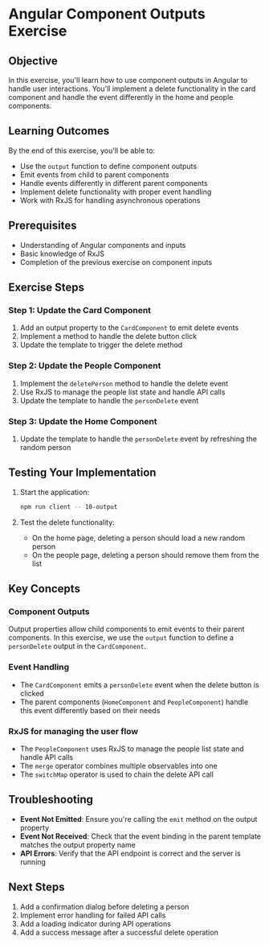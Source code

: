 # Angular Component Outputs Exercise

## Objective

In this exercise, you'll learn how to use component outputs in Angular to handle user interactions. You'll implement a delete functionality in the card component and handle the event differently in the home and people components.

## Learning Outcomes

By the end of this exercise, you'll be able to:

- Use the `output` function to define component outputs
- Emit events from child to parent components
- Handle events differently in different parent components
- Implement delete functionality with proper event handling
- Work with RxJS for handling asynchronous operations

## Prerequisites

- Understanding of Angular components and inputs
- Basic knowledge of RxJS
- Completion of the previous exercise on component inputs

## Exercise Steps

### Step 1: Update the Card Component

1. Add an output property to the `CardComponent` to emit delete events
2. Implement a method to handle the delete button click
3. Update the template to trigger the delete method

### Step 2: Update the People Component

1. Implement the `deletePerson` method to handle the delete event
2. Use RxJS to manage the people list state and handle API calls
3. Update the template to handle the `personDelete` event

### Step 3: Update the Home Component

1. Update the template to handle the `personDelete` event by refreshing the random person

## Testing Your Implementation

1. Start the application:

   ```bash
   npm run client -- 10-output
   ```

2. Test the delete functionality:
   - On the home page, deleting a person should load a new random person
   - On the people page, deleting a person should remove them from the list

## Key Concepts

### Component Outputs

Output properties allow child components to emit events to their parent components. In this exercise, we use the `output` function to define a `personDelete` output in the `CardComponent`.

### Event Handling

- The `CardComponent` emits a `personDelete` event when the delete button is clicked
- The parent components (`HomeComponent` and `PeopleComponent`) handle this event differently based on their needs

### RxJS for managing the user flow

- The `PeopleComponent` uses RxJS to manage the people list state and handle API calls
- The `merge` operator combines multiple observables into one
- The `switchMap` operator is used to chain the delete API call

## Troubleshooting

- **Event Not Emitted**: Ensure you're calling the `emit` method on the output property
- **Event Not Received**: Check that the event binding in the parent template matches the output property name
- **API Errors**: Verify that the API endpoint is correct and the server is running

## Next Steps

1. Add a confirmation dialog before deleting a person
2. Implement error handling for failed API calls
3. Add a loading indicator during API operations
4. Add a success message after a successful delete operation
